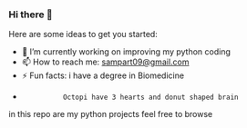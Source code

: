 ### Hi there 👋

Here are some ideas to get you started:

- 🔭 I’m currently working on improving my python coding
- 📫 How to reach me: sampart09@gmail.com 
- ⚡ Fun facts: i have a degree in Biomedicine
-               Octopi have 3 hearts and donut shaped brain  

in this repo are my python projects feel free to browse 
